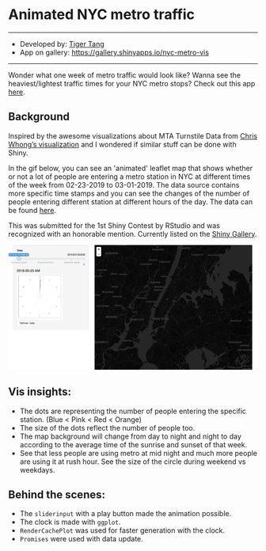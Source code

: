 # Animated NYC metro traffic

---

- Developed by: [Tiger Tang](https://community.rstudio.com/u/tiger/)
- App on gallery: https://gallery.shinyapps.io/nyc-metro-vis

---

Wonder what one week of metro traffic would look like? Wanna see the heaviest/lightest traffic times for your NYC metro stops? Check out this app [here](https://gallery.shinyapps.io/nyc-metro-vis/).

## Background 

Inspired by the awesome visualizations about MTA Turnstile Data from [Chris Whong’s visualization](https://chriswhong.com/open-data/visualizing-the-mtas-turnstile-data/) and I wondered if similar stuff can be done with Shiny. 

In the gif below, you can see an 'animated' leaflet map that shows whether or not a lot of people are entering a metro station in NYC at different times of the week from 02-23-2019 to 03-01-2019. The data source contains more specific time stamps and you can see the changes of the number of people entering different station at different hours of the day. The data can be found [here](http://web.mta.info/developers/).

This was submitted for the 1st Shiny Contest by RStudio and was recognized with an honorable mention. Currently listed on the [Shiny Gallery](https://shiny.rstudio.com/gallery/nyc-metro.html).

![](MTA.gif)

## Vis insights:

+ The dots are representing the number of people entering the specific station. (Blue < Pink < Red < Orange)
+ The size of the dots reflect the number of people too.
+ The map background will change from day to night and night to day according to the average time of the sunrise and sunset of that week.
+ See that less people are using metro at mid night and much more people are using it at rush hour. See the size of the circle during weekend vs weekdays.

## Behind the scenes:

+ The `sliderinput` with a play button made the animation possible.
+ The clock is made with `ggplot`.
+ `RenderCachePlot` was used for faster generation with the clock.
+ `Promises` were used with data update.
